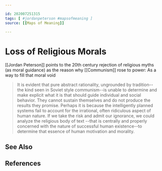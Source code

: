 ```yaml
---

id: 202007251315
tags: [ #jordanpeterson #mapsofmeaning ]
source: [[Maps of Meaning]]

---
```


# Loss of Religious Morals
[[Jordan Peterson]] points to the 20th century rejection of religious myths (as moral guidance) as the reason why [[Communism]] rose to power: As a way to fill that moral void

>It is evident that pure abstract rationality, ungrounded by tradition--the kind seen in Soviet style communism--is unable to determine and make explicit what it is that should guide individual and social behavior. They cannot sustain themselves and do not produce the results they promise. 
Perhaps it is because the intelligently planned systems fail to account for the irrational, often ridiculous aspect of human nature.
If we take the risk and admit our ignorance, we could analyze the religious body of text --that is centrally and properly concerned with the nature of successful human existence--to determine that essence of human motivation and morality.

## See Also

## References
